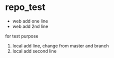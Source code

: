 repo_test
=========

* web add one line
* web add 2nd line

for test purpose

1. local add line, change from master and branch
2. local add second line
